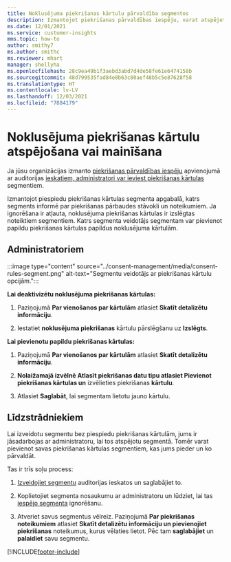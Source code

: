 ```yaml
---
title: Noklusējuma piekrišanas kārtulu pārvaldība segmentos
description: Izmantojot piekrišanas pārvaldības iespēju, varat atspējot vai mainīt noklusējuma piekrišanas kārtulas, ja ir iespējota ignorēšana.
ms.date: 12/01/2021
ms.service: customer-insights
mms.topic: how-to
author: smithy7
ms.author: smithc
ms.reviewer: mhart
manager: shellyha
ms.openlocfilehash: 28c9ea49b1f3aebd3abd7d4de58fe61e6474158b
ms.sourcegitcommit: 48d799535fad84e8b63c80aef48b5c5e87628f58
ms.translationtype: HT
ms.contentlocale: lv-LV
ms.lasthandoff: 12/03/2021
ms.locfileid: "7884179"
---
```

# <a name="disable-or-change-default-consent-rules"></a>Noklusējuma piekrišanas kārtulu atspējošana vai mainīšana

Ja jūsu organizācijas izmanto [piekrišanas pārvaldības iespēju](../consent-management/overview.md) apvienojumā ar auditorijas [ieskatiem, administratori var ieviest piekrišanas kārtulas](activate-consent.md) segmentiem. 

Izmantojot piespiedu piekrišanas kārtulas segmenta apgabalā, katrs segments informē par piekrišanas pārbaudes stāvokli un noteikumiem. Ja ignorēšana ir atļauta, noklusējuma piekrišanas kārtulas ir izslēgtas noteiktiem segmentiem. Katrs segmenta veidotājs segmentam var pievienot papildu piekrišanas kārtulas papildus noklusējuma kārtulām. 

## <a name="for-administrators"></a>Administratoriem

:::image type="content" source="../consent-management/media/consent-rules-segment.png" alt-text="Segmentu veidotājs ar piekrišanas kārtulu opcijām.":::

**Lai deaktivizētu noklusējuma piekrišanas kārtulas:**

1. Paziņojumā **Par vienošanos par kārtulām** atlasiet **Skatīt detalizētu informāciju**. 

1. Iestatiet **noklusējuma piekrišanas** kārtulu pārslēgšanu uz **Izslēgts**.

**Lai pievienotu papildu piekrišanas kārtulas:**

1. Paziņojumā **Par vienošanos par kārtulām** atlasiet **Skatīt detalizētu informāciju**. 

1. **Nolaižamajā izvēlnē Atlasīt piekrišanas datu tipu atlasiet Pievienot piekrišanas kārtulas un** izvēlieties piekrišanas **kārtulu**.

1. Atlasiet **Saglabāt**, lai segmentam lietotu jauno kārtulu.

## <a name="for-contributors"></a>Līdzstrādniekiem

Lai izveidotu segmentu bez piespiedu piekrišanas kārtulām, jums ir jāsadarbojas ar administratoru, lai tos atspējotu segmentā. Tomēr varat pievienot savas piekrišanas kārtulas segmentiem, kas jums pieder un ko pārvaldāt.

Tas ir trīs soļu process: 
1. [Izveidojiet segmentu](segments.md) auditorijas ieskatos un saglabājiet to. 

1. Koplietojiet segmenta nosaukumu ar administratoru un lūdziet, lai tas [iespējo segmenta](activate-consent.md) ignorēšanu. 

1. Atveriet savus segmentus vēlreiz. Paziņojumā **Par piekrišanas noteikumiem** atlasiet **Skatīt detalizētu informāciju un pievienojiet piekrišanas** noteikumus, kurus vēlaties lietot. Pēc tam **saglabājiet** un **palaidiet** savu segmentu.



[!INCLUDE[footer-include](../includes/footer-banner.md)] 
